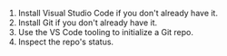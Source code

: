 1. Install Visual Studio Code if you don't already have it.
1. Install Git if you don't already have it.
1. Use the VS Code tooling to initialize a Git repo.
1. Inspect the repo's status.